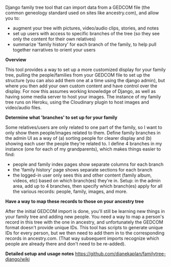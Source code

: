 
Django family tree tool that can import data from a GEDCOM file (the 
common geneology standard used on sites like ancestry.com), and allow you to: 
- augment your tree with pictures, video/audio clips, stories, and notes
- set up users with access to specific branches of the tree (so they see only the content for their own relatives)
- summarize 'family history' for each branch of the family, to help pull together narratives to orient your users

**Overview**

This tool provides a way to set up a more customized display for your family tree, pulling the people/families from your 
GEDCOM file to set up the structure (you can also add them one at a time using the django admin), but where you then add 
your own custom content and have control over the display. For now this assumes working knowledge of Django, as well as 
having some media server to host your images. The instance of my family tree runs on Heroku, using the Cloudinary plugin
to host images and video/audio files. 

**Determine what 'branches' to set up for your family**

Some relatives/users are only related to one part of the family, so I want to only show them people/images related to them.
Define family branches in the admin UI as a way of (a) sorting people for clearer display and (b) showing each user the people 
they're related to. I define 4 branches in my instance (one for each of my grandparents), which makes things easier to find: 
- people and family index pages show separate columns for each branch
- the 'family history' page shows separate sections for each branch
- the logged-in user only sees this and other content (family album, videos, etc) based on which branch(es) they're in.
Setup: in the admin area, add up to 4 branches, then specify which branch(es) apply for all the various records: 
people, family, images, and more. 

**Have a way to map these records to those on your ancestry tree**

After the initial GEDCOM import is done, you'll still be learning new things in your family tree and adding new people. 
You need a way to map a person's record in this tree with the one in ancestry, and unfortunately the GEDCOM format
doesn't provide unique IDs. This tool has scripts to generate unique IDs for every person, but we then need to add them 
in to the corresponding records in ancestry.com. (That way subsequent imports recognize which people are already there 
and don't need to be re-added).

**Detailed setup and usage notes**
https://github.com/dianekaplan/familytree-django/wiki